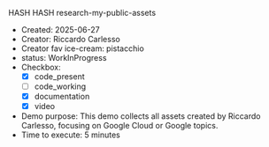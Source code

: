 HASH HASH research-my-public-assets

* Created: 2025-06-27
* Creator: Riccardo Carlesso
* Creator fav ice-cream: pistacchio
* status: WorkInProgress
* Checkbox:
    * [X] code_present
    * [ ] code_working
    * [X] documentation
    * [X] video
* Demo purpose: This demo collects all assets created by Riccardo Carlesso, focusing on Google Cloud or Google topics.
* Time to execute: 5 minutes
